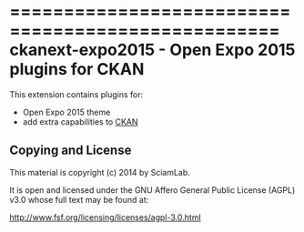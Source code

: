 ===================================================
ckanext-expo2015 - Open Expo 2015 plugins for CKAN
===================================================


This extension contains plugins for:
* Open Expo 2015 theme
* add extra capabilities to [CKAN](http://ckan.org)

Copying and License
-------------------
This material is copyright (c) 2014 by SciamLab.

It is open and licensed under the GNU Affero General Public License (AGPL) v3.0
whose full text may be found at:

http://www.fsf.org/licensing/licenses/agpl-3.0.html

